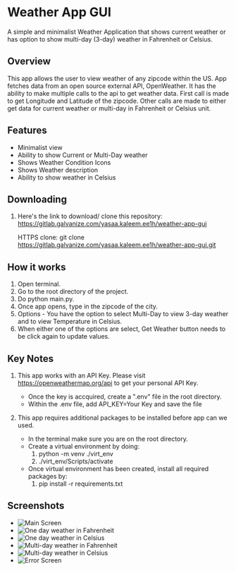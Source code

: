 # Weather App GUI
A simple and minimalist Weather Application that shows current weather or has option to show multi-day (3-day) weather in Fahrenheit or Celsius.

## Overview
This app allows the user to view weather of any zipcode within the US. App fetches data from an open source external API, OpenWeather. It has the ability to make multiple calls to the api to get weather data. First call is made to get Longitude and Latitude of the zipcode. Other calls are made to either get data for current weather or multi-day in Fahrenheit or Celsius unit.

## Features
- Minimalist view
- Ability to show Current or Multi-Day weather
- Shows Weather Condition Icons
- Shows Weather description
- Ability to show weather in Celsius

## Downloading 
1. Here's the link to download/ clone this repository:
    https://gitlab.galvanize.com/yasaa.kaleem.ee1h/weather-app-gui

    HTTPS clone:
    git clone https://gitlab.galvanize.com/yasaa.kaleem.ee1h/weather-app-gui.git

## How it works
1. Open terminal.
2. Go to the root directory of the project.
3. Do python main.py.
4. Once app opens, type in the zipcode of the city.
5. Options - You have the option to select Multi-Day to view 3-day weather and to view Temperature in Celsius.
6. When either one of the options are select, Get Weather button needs to be click again to update values.

## Key Notes
1. This app works with an API Key. Please visit https://openweathermap.org/api to get your personal API Key.
    - Once the key is accquired, create a ".env" file in the root directory.
    - Within the .env file, add API_KEY=Your Key and save the file

2. This app requires additional packages to be installed before app can we used.
    - In the terminal make sure you are on the root directory.
    - Create a virtual environment by doing:
        1. python -m venv ./virt_env
        2. ./virt_env/Scripts/activate
    - Once virtual environment has been created, install all required packages by:
        1. pip install -r requirements.txt

## Screenshots
- ![Main Screen](/screenshots/Main%20screen.png "Main Screen")
- ![One day weather in Fahrenheit](/screenshots/One%20Day%20weather%20screen.png "One day weather in Fahrenheit")
- ![One day weather in Celsius](/screenshots/One%20Day%20weather%20C%20screen.png "One day weather in Celsius")
- ![Multi-day weather in Fahrenheit](/screenshots/Multi-day%20weather%20screen.png "Multi-day weather in Fahrenheit")
- ![Multi-day weather in Celsius](/screenshots/Multi-day%20weather%20C%20screen.png "Multi-day weather in Celsius")
- ![Error Screen](/screenshots/Error%20screen.png "Error Screen")